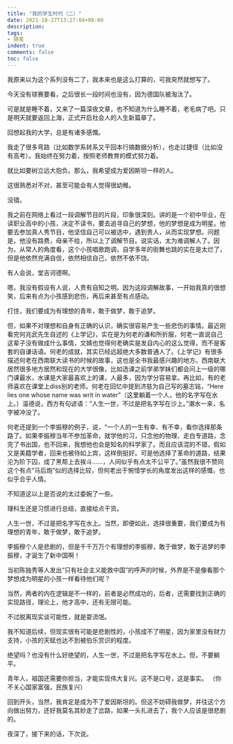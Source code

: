 ```yaml
---
title: "我的学生时代（二）"
date: 2021-10-27T13:27:04+08:00
description:
tags:
- 随笔
indent: true
comments: false
toc: false
---
```


我原来以为这个系列没有二了，我本来也是这么打算的，可我突然就想写了。

今天没有球赛要看，之后很长一段时间也没有，因为德国队被淘汰了。

可是就是睡不着，又来了一篇深夜文章，也不知道为什么睡不着，老毛病了吧。只是明天就要返回上海，正式开启社会人的人生新篇章了。

回想起我的大学，总是有诸多感慨。

我走了很多弯路（比如数学系转系又干回本行搞数据分析），也走过捷径（比如没有高考）。我始终在努力着，按照老师教育的模式努力着。

就比如要树立远大抱负。那么，我希望成为爱因斯坦一样的人。

这很熟悉对不对，甚至可能会有人觉得很幼稚。

没错。

我之前在网络上看过一段调解节目的片段，印象很深刻。讲的是一个初中毕业，在读职业高中的小孩，决定不读书，要去追寻自己的梦想，他的梦想是成为明星。他要去参加真人秀节目，他坚信自己可以被选中，遇到贵人，从而实现梦想。问题是，他没有路费，母亲不给，所以上了调解节目。说实话，太为难调解人了。因为，从常人的角度看，这个小孩唱歌跑调，自学多年的街舞也跳的实在是太烂了，但是他依然充满自信，依然相信自己，依然不依不饶。

有人会说，堂吉诃德啊。

嗯，我没有假设有人说，人贵有自知之明。因为这段调解故事，一开始我真的很想笑，后来有点为小孩感到悲伤，再后来甚至有点感动。

打住，我们要成为有理想的青年，敢于做梦，敢于追梦。

但，如果不对理想和自身有正确的认识，确实很容易产生一些悲伤的事情。最近刚看完何兆武先生自述的《上学记》，实在是为何老的谦和所折服，何老一直说自己这辈子没有做成什么事情，文婧也觉得何老确实是发自内心的这么觉得，而不是客套的自谦话语。何老的成就，其实已经远超绝大多数普通人了。《上学记》有很多描述何老在西南联大读书的时候的故事，这也是全书我最感兴趣的地方。西南联大居然很多地方居然和现在的大学很像，比如选课之前学弟学妹们都会问上一级的哪门课最水，水课是大家最喜欢上的课，人最多，因为学分容易拿。再比如，有的老师喜欢在课堂上diss别的老师。何老在回忆中提到济慈为自己写的墓志铭，“Here lies one whose name was writ in water”（这里躺着一个人，他的名字写在水上。）温德说，西方有句谚语：“人生一世，不过是把名字写在沙上。”潮水一来，名字被冲没了。

何老还提到一个李振穆的例子，说，“一个人的一生有幸、有不幸，看你选择那条路了。如果李振穆当年不参加革命，就学他的习，只念他的物理、走白专道路，念完了书出国，也不回来，我想他也会是知名的科学家了。而且应该混的不错，假如又是美籍学者，回来也被待如上宾，这样倒挺好。可是他选择了革命的道路，结果沦为阶下囚，成了黑帮上去挨斗……，人间似乎有点太不公平了。”虽然我很不赞同这个有点“马后炮”似的选择比较，但何老出于惋惜学长的角度发出这样的感慨，也似乎合乎人情。

不知道这以上是否说的太过委婉了一些。

理科生还是习惯进行总结，直接给点干货。

人生一世，不过是把名字写在水上。当然，即便如此，选择很重要，我们要成为有理想的青年，敢于做梦，敢于追梦。

李振穆个人是悲剧的，但是千千万万个有理想的李振穆，敢于做梦，敢于追梦的李振穆，才诞生了新中国啊！

当初陈独秀等人发出“只有社会主义能救中国”的呼声的时候，外界是不是像看那个梦想成为明星的小孩一样看待他们呢？

当然，两者的内在逻辑是不一样的，前者是必然成功的，后者，还需要找到正确的实现路径，理论上，他才高中，还有无限可能。

不过脱离现实谈可能性，就是耍流氓。

我不知道后续，但现实很有可能是悲剧性的，小孩成不了明星，因为家里没有财力支持，小孩的天赋也达不到被伯乐赏识的程度。

绝望吗？也没有什么好绝望的，人生一世，不过是把名字写在水上。但，不要躺平。

青年人，祖国还需要你担当，才能实现伟大复兴。这不是口号，这是事实。
（你不关心国家富强，民族复兴）

回到开头，当然，我肯定是成为不了爱因斯坦的。但这不妨碍我做梦，并往这个方向做出努力，还好我莫名其妙走了岔路，如果一头扎进去了，我个人应该是很悲剧的。

夜深了，接下来的话，下次说。